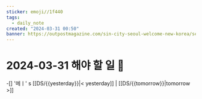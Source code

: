 ```yaml
---
sticker: emoji//1f440
tags:
  - daily_note
created: "2024-03-31 00:50"
banner: https://outpostmagazine.com/sin-city-seoul-welcome-new-korea/seoul-skyline-photo/
---
```

# 2024-03-31 해야 할 일 🎈

​-[] '메ㅣ'
s
[[DS/{{yesterday}}|< yesterday]] | [[DS/{{tomorrow}}|tomorrow >]]